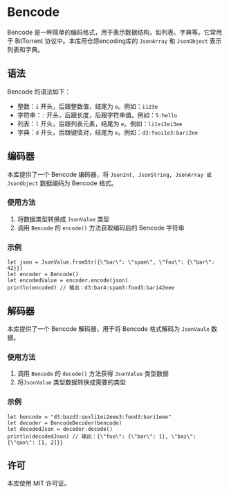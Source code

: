 # Bencode

Bencode 是一种简单的编码格式，用于表示数据结构，如列表、字典等。它常用于 BitTorrent 协议中。本库用仓颉encoding库的 `JsonArray` 和 `JsonObject` 表示列表和字典。

## 语法

Bencode 的语法如下：

* 整数：`i` 开头，后跟整数值，结尾为 `e`。例如：`i123e`
* 字符串：`:` 开头，后跟长度，后跟字符串值。例如：`5:hello`
* 列表：`l` 开头，后跟列表元素，结尾为 `e`。例如：`li1ei2ei3ee`
* 字典：`d` 开头，后跟键值对，结尾为 `e`。例如：`d3:fooi1e3:bari2ee`

## 编码器

本库提供了一个 Bencode 编码器，将 `JsonInt, JsonString, JsonArray 或 JsonObject` 数据编码为 Bencode 格式。

### 使用方法

1. 将数据类型转换成 `JsonValue` 类型
2. 调用 `Bencode` 的 `encode()` 方法获取编码后的 Bencode 字符串

### 示例

```cangjie
let json = JsonValue.fromStr({\"bar\": \"spam\", \"foo\": {\"bar\": 42}})
let encoder = Bencode()
let encodedValue = encoder.encode(json)
println(encoded) // 输出：d3:bar4:spam3:food3:bari42eee
```

## 解码器

本库提供了一个 Bencode 解码器，用于将 Bencode 格式解码为 `JsonVaule` 数据。

### 使用方法

1. 调用 `Bencode` 的 `decode()` 方法获得 `JsonValue` 类型数据
2. 将`JsonValue` 类型数据转换成需要的类型

### 示例

```cangjie
let bencode = "d3:bazd3:quxli1ei2eee3:food3:bari1eee"
let decoder = BencodeDecoder(bencode)
let decodedJson = decoder.decode()
println(decodedJson) // 输出：{\"foo\": {\"bar\": 1}, \"baz\": {\"qux\": [1, 2]}}
```

## 许可

本库使用 MIT 许可证。